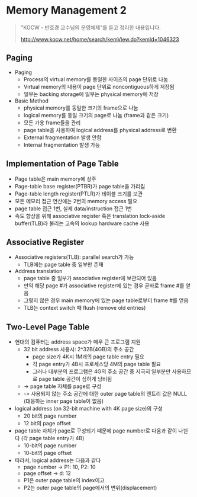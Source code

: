 # Memory Management 2

> "KOCW - 반효경 교수님의 운영체제"를 듣고 정리한 내용입니다.
>
> http://www.kocw.net/home/search/kemView.do?kemId=1046323

## Paging
- Paging
    - Process의 virtual memory를 동일한 사이즈의 page 단위로 나눔
    - Virtual memory의 내용이 page 단위로 noncontiguous하게 저장됨
    - 일부는 backing storage에 일부는 physical memory에 저장
- Basic Method
    - physical memory를 동일한 크기의 frame으로 나눔
    - logical memory를 동일 크기의 page로 나눔 (frame과 같은 크기)
    - 모든 가용 frame들을 관리
    - page table을 사용하여 logical address를 physical address로 변환
    - External fragmentation 발생 안함
    - Internal fragmentation 발생 가능

## Implementation of Page Table
- Page table은 main memory에 상주
- Page-table base register(PTBR)가 page table을 가리킴
- Page-table length register(PTLR)가 테이블 크기를 보관
- 모든 메모리 접근 연산에는 2번의 memory access 필요
- page table 접근 1번, 실제 data/instruction 접근 1번
- 속도 향상을 위해 associative register 혹은 translation lock-aside buffer(TLB)라 불리는 고속의 lookup hardware cache 사용

## Associative Register
- Associative registers(TLB): parallel search가 가능
    - TLB에는 page table 중 일부만 존재
- Address translation
    - page table 중 일부가 associative register에 보관되어 있음
    - 만약 해당 page #가 associative register에 있는 경우 곧바로 frame #를 얻음
    - 그렇지 않은 경우 main memory에 있는 page table로부터 frame #를 얻음
    - TLB는 context switch 때 flush (remove old entries)

## Two-Level Page Table
- 현대의 컴퓨터는 address space가 매우 큰 프로그램 지원
    - 32 bit address 사용시: 2^32B(4GB)의 주소 공간
        - page size가 4K시 1M개의 page table entry 필요
        - 각 page entry가 4B시 프로세스당 4M의 page table 필요
        - 그러나 대부분의 프로그램은 4G의 주소 공간 중 지극히 일부분만 사용하므로 page table 공간이 심하게 낭비됨
    - -> page table 자체를 page로 구성
    - -> 사용되지 않는 주소 공간에 대한 outer page table의 엔트리 값은 NULL (대응하는 inner page table이 없음)
- logical address (on 32-bit machine with 4K page size)의 구성
    - 20 bit의 page number
    - 12 bit의 page offset
- page table 자체가 page로 구성되기 때문에 page number로 다음과 같이 나뉜다 (각 page table entry가 4B)
    - 10-bit의 page number
    - 10-bit의 page offset
- 따라서, logical address는 다음과 같다
    - page number -> P1: 10, P2: 10
    - page offset -> d: 12
    - P1은 outer page table의 index이고
    - P2는 outer page table의 page에서의 변위(displacement)